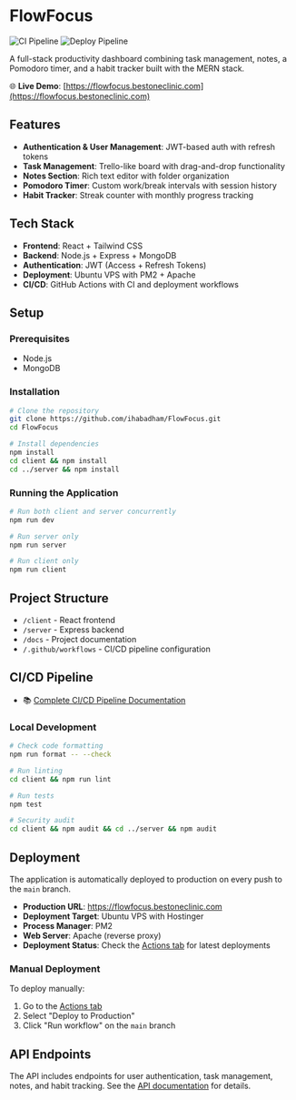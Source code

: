# FlowFocus

![CI Pipeline](https://github.com/ihabadham/FlowFocus/actions/workflows/ci.yml/badge.svg) ![Deploy Pipeline](https://github.com/ihabadham/FlowFocus/actions/workflows/deploy.yml/badge.svg)

A full-stack productivity dashboard combining task management, notes, a Pomodoro timer, and a habit tracker built with the MERN stack.

🌐 **Live Demo**: [https://flowfocus.bestoneclinic.com](https://flowfocus.bestoneclinic.com)

## Features

- **Authentication & User Management**: JWT-based auth with refresh tokens
- **Task Management**: Trello-like board with drag-and-drop functionality
- **Notes Section**: Rich text editor with folder organization
- **Pomodoro Timer**: Custom work/break intervals with session history
- **Habit Tracker**: Streak counter with monthly progress tracking

## Tech Stack

- **Frontend**: React + Tailwind CSS
- **Backend**: Node.js + Express + MongoDB
- **Authentication**: JWT (Access + Refresh Tokens)
- **Deployment**: Ubuntu VPS with PM2 + Apache
- **CI/CD**: GitHub Actions with CI and deployment workflows

## Setup

### Prerequisites

- Node.js
- MongoDB

### Installation

```bash
# Clone the repository
git clone https://github.com/ihabadham/FlowFocus.git
cd FlowFocus

# Install dependencies
npm install
cd client && npm install
cd ../server && npm install
```

### Running the Application

```bash
# Run both client and server concurrently
npm run dev

# Run server only
npm run server

# Run client only
npm run client
```

## Project Structure

- `/client` - React frontend
- `/server` - Express backend
- `/docs` - Project documentation
- `/.github/workflows` - CI/CD pipeline configuration

## CI/CD Pipeline

- 📚 [Complete CI/CD Pipeline Documentation](./docs/ci-cd-pipeline.md)

### Local Development

```bash
# Check code formatting
npm run format -- --check

# Run linting
cd client && npm run lint

# Run tests
npm test

# Security audit
cd client && npm audit && cd ../server && npm audit
```

## Deployment

The application is automatically deployed to production on every push to the `main` branch.

- **Production URL**: https://flowfocus.bestoneclinic.com
- **Deployment Target**: Ubuntu VPS with Hostinger
- **Process Manager**: PM2
- **Web Server**: Apache (reverse proxy)
- **Deployment Status**: Check the [Actions tab](https://github.com/ihabadham/FlowFocus/actions) for latest deployments

### Manual Deployment

To deploy manually:

1. Go to the [Actions tab](https://github.com/ihabadham/FlowFocus/actions)
2. Select "Deploy to Production"
3. Click "Run workflow" on the `main` branch

## API Endpoints

The API includes endpoints for user authentication, task management, notes, and habit tracking. See the [API documentation](./docs/server/api-documentation.md) for details.
